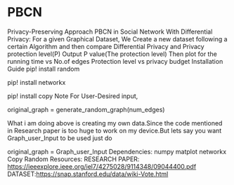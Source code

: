 # PBCN
Privacy-Preserving Approach PBCN in Social Network With Differential Privacy:
For a given Graphical Dataset, We Create a new dataset following a certain Algorithm  and then compare Differential Privacy and Privacy protection level(P)
Output
P value(The protection level)
Then plot for the running time vs No.of edges
Protection level vs privacy budget
Installation Guide
pip! install random

pip! install networkx

pip! install copy
Note
For User-Desired input,

original_graph = generate_random_graph(num_edges)

What i am doing above is creating my own data.Since the code mentioned in Research paper is too huge to work on my device.But lets say you want Graph_user_Input to be used just do

original_graph = Graph_user_Input
Dependencies:
numpy
matplot
networkx
Copy
Random
Resources:
RESEARCH PAPER: https://ieeexplore.ieee.org/iel7/4275028/9114348/09044400.pdf
DATASET:https://snap.stanford.edu/data/wiki-Vote.html

